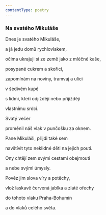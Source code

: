 ```yaml
---
contentType: poetry
---
```


<section>

### Na svatého Mikuláše

Dnes je svatého Mikuláše,

a já jedu domů rychlovlakem,

očima ukrajuji si ze země jako z mléčné kaše,

posypané cukrem a skořicí,

zapomínám na noviny, tramvaj a ulici

v šedivém kupé

s lidmi, kteří odjíždějí nebo přijíždějí

vlastnímu srdci.

Svatý večer

proměnil náš vlak v punčošku za oknem.

Pane Mikuláši, přijdi také sem

navštívit tyto neklidné děti na jejich pouti.

Ony chtějí zem svými cestami obejmouti

a nebe svými úmysly.

Pověz jim slova víry a potěchy,

vlož laskavě červená jablka a zlaté ořechy

do tohoto vlaku Praha-Bohumín

a do vlaků celého světa.

</section>
